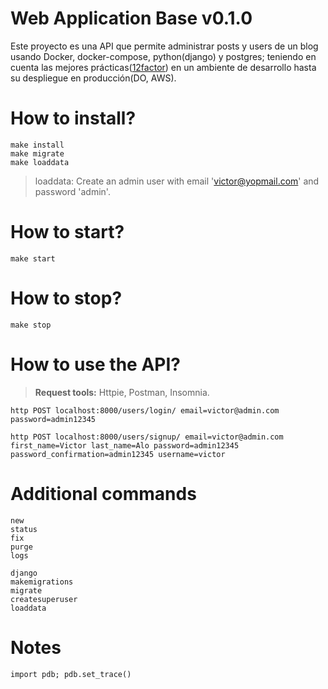 # Web Application Base v0.1.0

Este proyecto es una API que permite administrar posts y users de un blog usando Docker, docker-compose, python(django) y postgres; teniendo en cuenta las mejores prácticas([12factor](https://12factor.net/)) en un ambiente de desarrollo hasta su despliegue en producción(DO, AWS).


# How to install?

```
make install
make migrate
make loaddata
```

> loaddata: Create an admin user with email 'victor@yopmail.com' and password 'admin'.


# How to start?

```
make start
```

# How to stop?

```
make stop
```

# How to use the API?

> **Request tools:** Httpie, Postman, Insomnia.

```
http POST localhost:8000/users/login/ email=victor@admin.com password=admin12345
```

```
http POST localhost:8000/users/signup/ email=victor@admin.com first_name=Victor last_name=Alo password=admin12345 password_confirmation=admin12345 username=victor
```

# Additional commands

```
new
status
fix
purge
logs
```

```
django
makemigrations
migrate
createsuperuser
loaddata
```

# Notes

```
import pdb; pdb.set_trace()
```